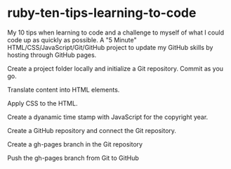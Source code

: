 # ruby-ten-tips-learning-to-code
My 10 tips when learning to code and a challenge to myself of what I could code up as quickly as possible. 
A "5 Minute" HTML/CSS/JavaScript/Git/GitHub project to update my GitHub skills by hosting through GitHub pages.

Create a project folder locally and initialize a Git repository. Commit as you go.

Translate content into HTML elements.

Apply CSS to the HTML.

Create a dyanamic time stamp with JavaScript for the copyright year.

Create a GitHub repository and connect the Git repository. 

Create a gh-pages branch in the Git repository 

Push the gh-pages branch from Git to GitHub

